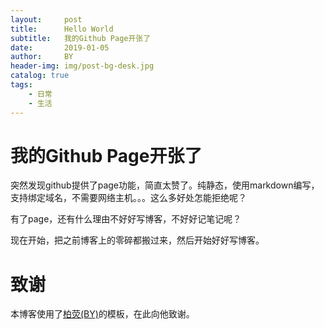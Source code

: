 ```yaml
---
layout:     post
title:      Hello World
subtitle:   我的Github Page开张了
date:       2019-01-05
author:     BY
header-img: img/post-bg-desk.jpg
catalog: true
tags:
    - 日常
    - 生活
---
```



# 我的Github Page开张了

突然发现github提供了page功能，简直太赞了。纯静态，使用markdown编写，支持绑定域名，不需要网络主机。。。这么多好处怎能拒绝呢？

有了page，还有什么理由不好好写博客，不好好记笔记呢？

现在开始，把之前博客上的零碎都搬过来，然后开始好好写博客。


# 致谢

本博客使用了[柏荧(BY)](https://github.com/qiubaiying/qiubaiying.github.io)的模板，在此向他致谢。